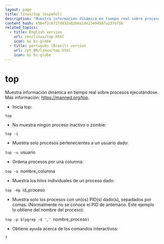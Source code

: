 ```yaml
---
layout: page
title: linux/top (español)
description: "Muestra información dinámica en tiempo real sobre procesos ejecutándose."
content_hash: e56ef2c672fd932a8266a1de23494587a237e75b
related_topics:
  - title: English version
    url: /en/linux/top.html
    icon: bi bi-globe
  - title: português (Brasil) version
    url: /pt_BR/linux/top.html
    icon: bi bi-globe
---
```

# top

Muestra información dinámica en tiempo real sobre procesos ejecutándose.
Más información: <https://manned.org/top>.

- Inicia top:

`top`

- No muestra ningún proceso inactivo o zombie:

`top -i`

- Muestra solo procesos pertenecientes a un usuario dado:

`top -u `<span class="tldr-var badge badge-pill bg-dark-lm bg-white-dm text-white-lm text-dark-dm font-weight-bold">usuario</span>

- Ordena procesos por una columna:

`top -o `<span class="tldr-var badge badge-pill bg-dark-lm bg-white-dm text-white-lm text-dark-dm font-weight-bold">nombre_columna</span>

- Muestra los hilos individuales de un proceso dado:

`top -Hp `<span class="tldr-var badge badge-pill bg-dark-lm bg-white-dm text-white-lm text-dark-dm font-weight-bold">id_proceso</span>

- Muestra solo los procesos con un(os) PID(s) dado(s), sepadados por comas. (Normalmente no se conoce el PID de antemano. Este ejemplo lo obtiene del nombre del proceso):

`top -p $(pgrep -d ',' `<span class="tldr-var badge badge-pill bg-dark-lm bg-white-dm text-white-lm text-dark-dm font-weight-bold">nombre_proceso</span>`)`

- Obtiene ayuda acerca de los comandos interactivos:

`?`
